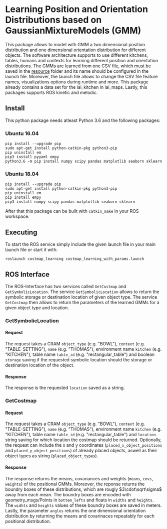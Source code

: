# Learning Position and Orientation Distributions based on GaussianMixtureModels (GMM)

This package allows to model with GMM a two dimensional position distribution and one dimensional orientation distribution
for different objects. The software architecture supports to use different kitchens, tables, humans and contexts
for learning different position and orientation distributions. The GMMs are learned from one CSV file, 
which must be saved in the [resource](../master/resource) folder and its name should be configured in the launch file. 
Moreover, the launch file allows to change the CSV file feature names, visualizations options during runtime and more.
This package already contains a data set for the iai_kitchen in iai_maps. Lastly, this packages supports ROS kinetic
and melodic.

## Install

This python package needs atleast Python 3.6 and the following packages:

### Ubuntu 16.04

```
pip install --upgrade pip
sudo apt-get install python-catkin-pkg python3-pip
pip uninstall em
pip3 install pyyaml empy
python3.6 -m pip install numpy scipy pandas matplotlib seaborn sklearn 
```

### Ubuntu 18.04

```
pip install --upgrade pip
sudo apt-get install python-catkin-pkg python3-pip
pip uninstall em
pip install empy
pip3 install numpy scipy pandas matplotlib seaborn sklearn
```

After that this package can be built with `catkin_make` in your ROS workspace.

## Executing

To start the ROS service simply include the given launch file in your main launch file or start it with: 

```
roslaunch costmap_learning costmap_learning_with_params.launch 
```

## ROS Interface

The ROS-Interface has two services called `GetCostmap` and `GetSymbolicLocation`. The service `GetSymbolicLocation`
allows to return the symbolic storage or destination location of given object type. The service `GetCostmap` then
allows to return the parameters of the learned GMMs for a given object type and location. 

### GetSymbolicLocation

#### Request
The request takes a CRAM `object_type` (e.g. "BOWL"), `context` (e.g. "TABLE-SETTING"), `name` (e.g. "THOMAS"), environment name `kitchen` (e.g. "KITCHEN"), table name `table_id` (e.g. "rectangular_table") and boolean `storage` saving if the requested symbolic location should the storage or destination location of the object.

#### Response
The response is the requested `location` saved as a string.

### GetCostmap

#### Request
The request takes a CRAM `object_type` (e.g. "BOWL"), `context` (e.g. "TABLE-SETTING"), `name` (e.g. "THOMAS"), environment name `kitchen` (e.g. "KITCHEN"), table name `table_id` (e.g. "rectangular_table") and `location` string saving for which location the costmap should be returned. Optionally, the request can include the x and y coordinates (`placed_x_object_positions` and `placed_y_object_positions`) of already placed objects, aswell as their object types as string (`placed_object_types`).

#### Response
The response returns the means, covariances and weights (`means`, `covs`, `weights`) of the positional GMMs. Moreover, the reponse returns the boundry boxes of these distributions, which are rougly $3\cdot\sqrt\sigma$ away from each mean. The boundry boxes are encoded with geometry_msgs/Points in `bottem_lefts` and floats in `widths` and `heights`. The `widhts` and `heights` values of these boundry boxes are saved in meters. Lastly, the parameter `angles` returns the one dimensional orientation distribution by returning the means and covarinaces repeatably for each positional distribution. 
